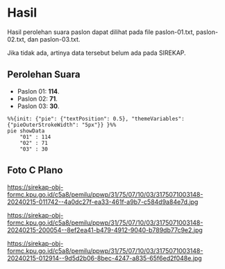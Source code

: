 # Hasil

Hasil perolehan suara paslon dapat dilihat pada file paslon-01.txt, paslon-02.txt, dan paslon-03.txt.

Jika tidak ada, artinya data tersebut belum ada pada SIREKAP.

## Perolehan Suara

 * Paslon 01: **114**.
 * Paslon 02: **71**.
 * Paslon 03: **30**.

```mermaid
%%{init: {"pie": {"textPosition": 0.5}, "themeVariables": {"pieOuterStrokeWidth": "5px"}} }%%
pie showData
    "01" : 114
    "02" : 71
    "03" : 30
```
## Foto C Plano

https://sirekap-obj-formc.kpu.go.id/c5a8/pemilu/ppwp/31/75/07/10/03/3175071003148-20240215-011742--4a0dc27f-ea33-461f-a9b7-c584d9a84e7d.jpg

https://sirekap-obj-formc.kpu.go.id/c5a8/pemilu/ppwp/31/75/07/10/03/3175071003148-20240215-200054--8ef2ea41-b479-4912-9040-b789db77c9e2.jpg

https://sirekap-obj-formc.kpu.go.id/c5a8/pemilu/ppwp/31/75/07/10/03/3175071003148-20240215-012914--9d5d2b06-8bec-4247-a835-65f6ed2f048e.jpg
